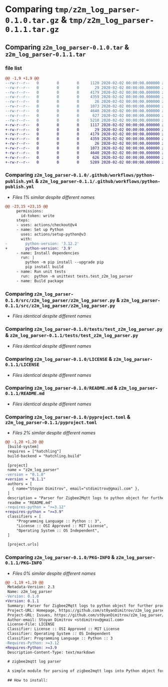 # Comparing `tmp/z2m_log_parser-0.1.0.tar.gz` & `tmp/z2m_log_parser-0.1.1.tar.gz`

## Comparing `z2m_log_parser-0.1.0.tar` & `z2m_log_parser-0.1.1.tar`

### file list

```diff
@@ -1,9 +1,9 @@
--rw-r--r--   0        0        0     1120 2020-02-02 00:00:00.000000 z2m_log_parser-0.1.0/.github/workflows/python-publish.yml
--rw-r--r--   0        0        0       29 2020-02-02 00:00:00.000000 z2m_log_parser-0.1.0/src/z2m_log_parser/__init__.py
--rw-r--r--   0        0        0     4179 2020-02-02 00:00:00.000000 z2m_log_parser-0.1.0/src/z2m_log_parser/z2m_log_parser.py
--rw-r--r--   0        0        0     4359 2020-02-02 00:00:00.000000 z2m_log_parser-0.1.0/tests/test_z2m_log_parser.py
--rw-r--r--   0        0        0       26 2020-02-02 00:00:00.000000 z2m_log_parser-0.1.0/.gitignore
--rw-r--r--   0        0        0     1073 2020-02-02 00:00:00.000000 z2m_log_parser-0.1.0/LICENSE
--rw-r--r--   0        0        0     4640 2020-02-02 00:00:00.000000 z2m_log_parser-0.1.0/README.md
--rw-r--r--   0        0        0      627 2020-02-02 00:00:00.000000 z2m_log_parser-0.1.0/pyproject.toml
--rw-r--r--   0        0        0     5210 2020-02-02 00:00:00.000000 z2m_log_parser-0.1.0/PKG-INFO
+-rw-r--r--   0        0        0     1117 2020-02-02 00:00:00.000000 z2m_log_parser-0.1.1/.github/workflows/python-publish.yml
+-rw-r--r--   0        0        0       29 2020-02-02 00:00:00.000000 z2m_log_parser-0.1.1/src/z2m_log_parser/__init__.py
+-rw-r--r--   0        0        0     4179 2020-02-02 00:00:00.000000 z2m_log_parser-0.1.1/src/z2m_log_parser/z2m_log_parser.py
+-rw-r--r--   0        0        0     4359 2020-02-02 00:00:00.000000 z2m_log_parser-0.1.1/tests/test_z2m_log_parser.py
+-rw-r--r--   0        0        0       26 2020-02-02 00:00:00.000000 z2m_log_parser-0.1.1/.gitignore
+-rw-r--r--   0        0        0     1073 2020-02-02 00:00:00.000000 z2m_log_parser-0.1.1/LICENSE
+-rw-r--r--   0        0        0     4640 2020-02-02 00:00:00.000000 z2m_log_parser-0.1.1/README.md
+-rw-r--r--   0        0        0      626 2020-02-02 00:00:00.000000 z2m_log_parser-0.1.1/pyproject.toml
+-rw-r--r--   0        0        0     5209 2020-02-02 00:00:00.000000 z2m_log_parser-0.1.1/PKG-INFO
```

### Comparing `z2m_log_parser-0.1.0/.github/workflows/python-publish.yml` & `z2m_log_parser-0.1.1/.github/workflows/python-publish.yml`

 * *Files 1% similar despite different names*

```diff
@@ -23,15 +23,15 @@
     permissions:
       id-token: write
     steps:
     - uses: actions/checkout@v4
     - name: Set up Python
       uses: actions/setup-python@v3
       with:
-        python-version: '3.12.2'
+        python-version: '3.9'
     - name: Install dependencies
       run: |
         python -m pip install --upgrade pip
         pip install build
     - name: Run unit tests
       run:  python -m unittest tests.test_z2m_log_parser
     - name: Build package
```

### Comparing `z2m_log_parser-0.1.0/src/z2m_log_parser/z2m_log_parser.py` & `z2m_log_parser-0.1.1/src/z2m_log_parser/z2m_log_parser.py`

 * *Files identical despite different names*

### Comparing `z2m_log_parser-0.1.0/tests/test_z2m_log_parser.py` & `z2m_log_parser-0.1.1/tests/test_z2m_log_parser.py`

 * *Files identical despite different names*

### Comparing `z2m_log_parser-0.1.0/LICENSE` & `z2m_log_parser-0.1.1/LICENSE`

 * *Files identical despite different names*

### Comparing `z2m_log_parser-0.1.0/README.md` & `z2m_log_parser-0.1.1/README.md`

 * *Files identical despite different names*

### Comparing `z2m_log_parser-0.1.0/pyproject.toml` & `z2m_log_parser-0.1.1/pyproject.toml`

 * *Files 2% similar despite different names*

```diff
@@ -1,20 +1,20 @@
 [build-system]
 requires = ["hatchling"]
 build-backend = "hatchling.build"
 
 [project]
 name = "z2m_log_parser"
-version = "0.1.0"
+version = "0.1.1"
 authors = [
   { name="Stoyan Dimitrov", email="stdimitrov@gmail.com" },
 ]
 description = "Parser for Zigbee2Mqtt logs to python object for further processing"
 readme = "README.md"
-requires-python = ">=3.12"
+requires-python = ">=3.9"
 classifiers = [
     "Programming Language :: Python :: 3",
     "License :: OSI Approved :: MIT License",
     "Operating System :: OS Independent",
 ]
 
 [project.urls]
```

### Comparing `z2m_log_parser-0.1.0/PKG-INFO` & `z2m_log_parser-0.1.1/PKG-INFO`

 * *Files 0% similar despite different names*

```diff
@@ -1,19 +1,19 @@
 Metadata-Version: 2.3
 Name: z2m_log_parser
-Version: 0.1.0
+Version: 0.1.1
 Summary: Parser for Zigbee2Mqtt logs to python object for further processing
 Project-URL: Homepage, https://github.com/st0yanDimitrov/z2m_log_parser
 Project-URL: Issues, https://github.com/st0yanDimitrov/z2m_log_parser/issues
 Author-email: Stoyan Dimitrov <stdimitrov@gmail.com>
 License-File: LICENSE
 Classifier: License :: OSI Approved :: MIT License
 Classifier: Operating System :: OS Independent
 Classifier: Programming Language :: Python :: 3
-Requires-Python: >=3.12
+Requires-Python: >=3.9
 Description-Content-Type: text/markdown
 
 # zigbee2mqtt log parser
 
 A simple module for parsing of zigbee2mqtt logs into Python object for further processing.
 
 ## How to install:
```

